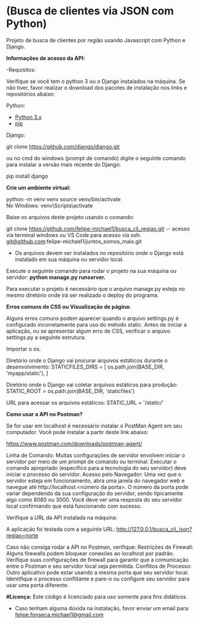 # (Busca de clientes via JSON com Python)
Projeto de busca de clientes por região usando Javascript com Python e Django.

<strong>Informações de acesso da API:</strong>

-Requisitos:

Verifique se você tem o python 3 ou o Django instalados na máquina. Se não tiver, favor realizar o download dos pacotes de instalação 
nos links e repositórios abaixo:

Python:
- [Python 3.x](https://www.python.org/downloads/)
- [pip](https://pip.pypa.io/en/stable/)

Django:

git clone https://github.com/django/django.git

ou no cmd do windows (prompt de comando) digite o seguinte comando para instalar a versão mais recente do Django:

pip install django

<strong>Crie um ambiente virtual:</strong>

python -m venv venv
source venv/bin/activate  	
No Windows: venv\Scripts\activate

Baixe os arquivos deste projeto usando o comando:

git clone https://github.com/felipe-michael1/busca_cli_regiao.git -- acesso via terminal windows ou VS Code
para acesso via ssh: git@github.com:felipe-michael1/juntos_somos_mais.git

- Os arquivos devem ser instalados no repositório onde o Django está instalado em sua máquina ou servidor local.

Execute o seguinte comando para rodar o projeto na sua máquina ou servidor:
<strong>python manage.py runserver.</strong>

Para executar o projeto é necessário que o arquivo manage.py esteja no mesmo diretório onde irá ser realizado o deploy do programa.

<strong>Erros comuns de CSS ou Visualização de página:</strong>

Alguns erros comuns podem aparecer quando o arquivo settings.py é configurado incorretamente para uso do método static. Antes de iniciar a aplicação, ou se apresentar algum erro de CSS, verificar o arquivo settings.py a seguinte estrutura:

Importar o os.

Diretório onde o Django vai procurar arquivos estáticos durante o desenvolvimento:
STATICFILES_DIRS = [
    os.path.join(BASE_DIR, 'myapp/static'),
]

Diretório onde o Django vai coletar arquivos estáticos para produção:
STATIC_ROOT = os.path.join(BASE_DIR, 'staticfiles')

URL para acessar os arquivos estáticos:
STATIC_URL = '/static/'

<strong>Como usar a API no Postman?</strong>

Se for usar em localhost é necessário instalar o PostMan Agent em seu computador. Você pode instalar a partir deste link abaixo:

https://www.postman.com/downloads/postman-agent/

Linha de Comando: Muitas configurações de servidor envolvem iniciar o servidor por meio de um prompt de comando ou terminal. 
Executar o comando apropriado (específico para a tecnologia do seu servidor) deve iniciar o processo do servidor.
Acesso pelo Navegador: Uma vez que o servidor esteja em funcionamento, abra uma janela do navegador web e navegue até http://localhost:<número da porta>. 
O número da porta pode variar dependendo da sua configuração do servidor, sendo tipicamente algo como 8080 ou 3000. Você deve ver uma resposta do seu servidor local confirmando que está funcionando com sucesso.

Verifique a URL da API instalada na máquina:

A aplicação foi testada com a seguinte URL:
http://127.0.0.1/busca_cli_json?regiao=norte

Caso não consiga rodar a API no Postman, verifique:
Restrições de Firewall: Alguns firewalls podem bloquear conexões ao localhost por padrão. 
Verifique suas configurações de firewall para garantir que a comunicação entre o Postman e seu servidor local seja permitida.
Conflitos de Processo: Outro aplicativo pode estar usando a mesma porta que seu servidor local. 
Identifique o processo conflitante e pare-o ou configure seu servidor para usar uma porta diferente.

<strong>#Licença:</strong>
Este código é licenciado para uso somente para fins didáticos.
- Caso tenham alguma dúvida na instalação, favor enviar um email para: felipe.fonseca.michael1@gmail.com
